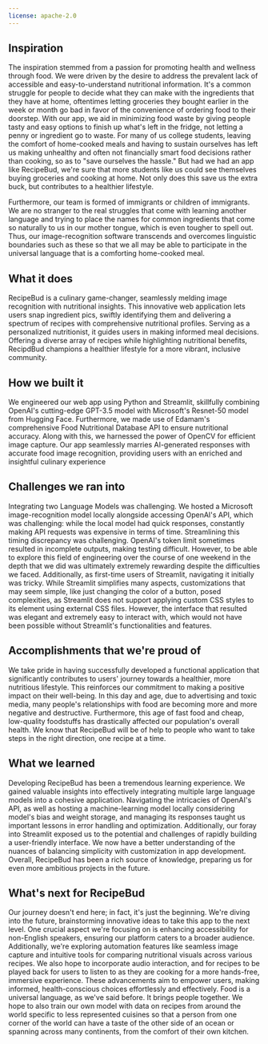 ```yaml
---
license: apache-2.0
---
```

## Inspiration
The inspiration stemmed from a passion for promoting health and wellness through food. We were driven by the desire to address the prevalent lack of accessible and easy-to-understand nutritional information. It's a common struggle for people to decide what they can make with the ingredients that they have at home, oftentimes letting groceries they bought earlier in the week or month go bad in favor of the convenience of ordering food to their doorstep. With our app, we aid in minimizing food waste by giving people tasty and easy options to finish up what's left in the fridge, not letting a penny or ingredient go to waste. For many of us college students, leaving the comfort of home-cooked meals and having to sustain ourselves has left us making unhealthy and often not financially smart food decisions rather than cooking, so as to "save ourselves the hassle." But had we had an app like RecipeBud, we're sure that more students like us could see themselves buying groceries and cooking at home. Not only does this save us the extra buck, but contributes to a healthier lifestyle. 

Furthermore, our team is formed of immigrants or children of immigrants. We are no stranger to the real struggles that come with learning another language and trying to place the names for common ingredients that come so naturally to us in our mother tongue, which is even tougher to spell out. Thus, our image-recognition software transcends and overcomes linguistic boundaries such as these so that we all may be able to participate in the universal language that is a comforting home-cooked meal.

## What it does
RecipeBud is a culinary game-changer, seamlessly melding image recognition with nutritional insights. This innovative web application lets users snap ingredient pics, swiftly identifying them and delivering a spectrum of recipes with comprehensive nutritional profiles. Serving as a personalized nutritionist, it guides users in making informed meal decisions. Offering a diverse array of recipes while highlighting nutritional benefits, RecipdBud champions a healthier lifestyle for a more vibrant, inclusive community.

## How we built it
We engineered our web app using Python and Streamlit, skillfully combining OpenAI's cutting-edge GPT-3.5 model with Microsoft's Resnet-50 model from Hugging Face. Furthermore, we made use of Edamam's comprehensive Food Nutritional Database API to ensure nutritional accuracy. Along with this, we harnessed the power of OpenCV for efficient image capture. Our app seamlessly marries AI-generated responses with accurate food image recognition, providing users with an enriched and insightful culinary experience

## Challenges we ran into
Integrating two Language Models was challenging. We hosted a Microsoft image-recognition model locally alongside accessing OpenAI's API, which was challenging: while the local model had quick responses, constantly making API requests was expensive in terms of time. Streamlining this timing discrepancy was challenging. OpenAI's token limit sometimes resulted in incomplete outputs, making testing difficult. However, to be able to explore this field of engineering over the course of one weekend in the depth that we did was ultimately extremely rewarding despite the difficulties we faced. Additionally, as first-time users of Streamlit, navigating it initially was tricky. While Streamlit simplifies many aspects, customizations that may seem simple, like just changing the color of a button, posed complexities, as Streamlit does not  support applying custom CSS styles to its element using external CSS files. However, the interface that resulted was elegant and extremely easy to interact with, which would not have been possible without Streamlit's functionalities and features.

## Accomplishments that we're proud of
We take pride in having successfully developed a functional application that significantly contributes to users' journey towards a healthier, more nutritious lifestyle. This reinforces our commitment to making a positive impact on their well-being. In this day and age, due to advertising and toxic media, many people's relationships with food are becoming more and more negative and destructive. Furthermore, this age of fast food and cheap, low-quality foodstuffs has drastically affected our population's overall health. We know that RecipeBud will be of help to people who want to take steps in the right direction, one recipe at a time.

## What we learned
Developing RecipeBud has been a tremendous learning experience. We gained valuable insights into effectively integrating multiple large language models into a cohesive application. Navigating the intricacies of OpenAI's API, as well as hosting a machine-learning model locally considering model's bias and weight storage, and managing its responses taught us important lessons in error handling and optimization. Additionally, our foray into Streamlit exposed us to the potential and challenges of rapidly building a user-friendly interface. We now have a better understanding of the nuances of balancing simplicity with customization in app development. Overall, RecipeBud has been a rich source of knowledge, preparing us for even more ambitious projects in the future.

## What's next for RecipeBud
Our journey doesn't end here; in fact, it's just the beginning. We're diving into the future, brainstorming innovative ideas to take this app to the next level. One crucial aspect we're focusing on is enhancing accessibility for non-English speakers, ensuring our platform caters to a broader audience. Additionally, we're exploring automation features like seamless image capture and intuitive tools for comparing nutritional visuals across various recipes. We also hope to incorporate audio interaction, and for recipes to be played back for users to listen to as they are cooking for a more hands-free, immersive experience. These advancements aim to empower users, making informed, health-conscious choices effortlessly and effectively. Food is a universal language, as we've said before. It brings people together. We hope to also train our own model with data on recipes from around the world specific to less represented cuisines so that a person from one corner of the world can have a taste of the other side of an ocean or spanning across many continents, from the comfort of their own kitchen.